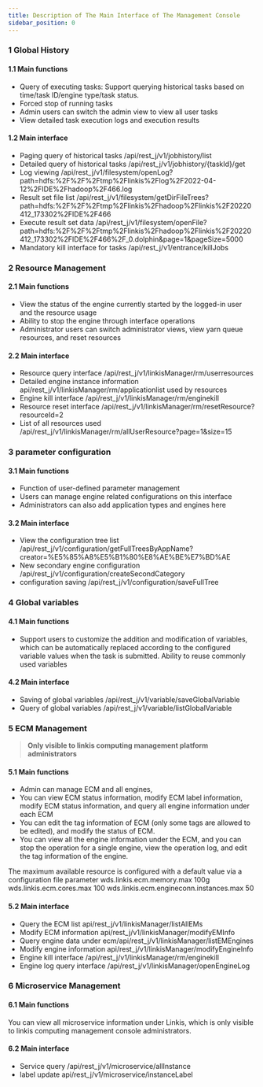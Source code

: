 ```yaml
---
title: Description of The Main Interface of The Management Console
sidebar_position: 0
---
```


### 1 Global History
#### 1.1 Main functions
- Query of executing tasks: Support querying historical tasks based on time/task ID/engine type/task status.
- Forced stop of running tasks
- Admin users can switch the admin view to view all user tasks
- View detailed task execution logs and execution results

#### 1.2 Main interface

- Paging query of historical tasks /api/rest_j/v1/jobhistory/list
- Detailed query of historical tasks /api/rest_j/v1/jobhistory/{taskId}/get
- Log viewing /api/rest_j/v1/filesystem/openLog?path=hdfs:%2F%2F%2Ftmp%2Flinkis%2Flog%2F2022-04-12%2FIDE%2Fhadoop%2F466.log
- Result set file list /api/rest_j/v1/filesystem/getDirFileTrees?path=hdfs:%2F%2F%2Ftmp%2Flinkis%2Fhadoop%2Flinkis%2F20220412_173302%2FIDE%2F466
- Execute result set data /api/rest_j/v1/filesystem/openFile?path=hdfs:%2F%2F%2Ftmp%2Flinkis%2Fhadoop%2Flinkis%2F20220412_173302%2FIDE%2F466%2F_0.dolphin&page=1&pageSize=5000
- Mandatory kill interface for tasks /api/rest_j/v1/entrance/killJobs


### 2 Resource Management
#### 2.1 Main functions
- View the status of the engine currently started by the logged-in user and the resource usage
- Ability to stop the engine through interface operations
- Administrator users can switch administrator views, view yarn queue resources, and reset resources

#### 2.2 Main interface
- Resource query interface /api/rest_j/v1/linkisManager/rm/userresources
- Detailed engine instance information api/rest_j/v1/linkisManager/rm/applicationlist used by resources
- Engine kill interface /api/rest_j/v1/linkisManager/rm/enginekill
- Resource reset interface /api/rest_j/v1/linkisManager/rm/resetResource?resourceId=2
- List of all resources used /api/rest_j/v1/linkisManager/rm/allUserResource?page=1&size=15


### 3 parameter configuration
#### 3.1 Main functions
- Function of user-defined parameter management
- Users can manage engine related configurations on this interface
- Administrators can also add application types and engines here

#### 3.2 Main interface
- View the configuration tree list /api/rest_j/v1/configuration/getFullTreesByAppName?creator=%E5%85%A8%E5%B1%80%E8%AE%BE%E7%BD%AE
- New secondary engine configuration /api/rest_j/v1/configuration/createSecondCategory
- configuration saving /api/rest_j/v1/configuration/saveFullTree


### 4 Global variables
#### 4.1 Main functions
- Support users to customize the addition and modification of variables, which can be automatically replaced according to the configured variable values ​​when the task is submitted. Ability to reuse commonly used variables

#### 4.2 Main interface
- Saving of global variables /api/rest_j/v1/variable/saveGlobalVariable
- Query of global variables /api/rest_j/v1/variable/listGlobalVariable

### 5 ECM Management
> **Only visible to linkis computing management platform administrators**
#### 5.1 Main functions
- Admin can manage ECM and all engines,
- You can view ECM status information, modify ECM label information, modify ECM status information, and query all engine information under each ECM
- You can edit the tag information of ECM (only some tags are allowed to be edited), and modify the status of ECM.
- You can view all the engine information under the ECM, and you can stop the operation for a single engine, view the operation log, and edit the tag information of the engine.

The maximum available resource is configured with a default value via a configuration file parameter
wds.linkis.ecm.memory.max 100g
wds.linkis.ecm.cores.max 100
wds.linkis.ecm.engineconn.instances.max 50


#### 5.2 Main interface
- Query the ECM list api/rest_j/v1/linkisManager/listAllEMs
- Modify ECM information api/rest_j/v1/linkisManager/modifyEMInfo
- Query engine data under ecm/api/rest_j/v1/linkisManager/listEMEngines
- Modify engine information api/rest_j/v1/linkisManager/modifyEngineInfo
- Engine kill interface /api/rest_j/v1/linkisManager/rm/enginekill
- Engine log query interface /api/rest_j/v1/linkisManager/openEngineLog


### 6 Microservice Management

#### 6.1 Main functions

You can view all microservice information under Linkis, which is only visible to linkis computing management console administrators.

#### 6.2 Main interface
- Service query /api/rest_j/v1/microservice/allInstance
- label update api/rest_j/v1/microservice/instanceLabel





